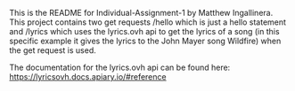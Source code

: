 This is the README for Individual-Assignment-1 by Matthew Ingallinera. This project contains two get requests /hello which is just a hello statement and /lyrics which uses the lyrics.ovh api to get the lyrics of a song 
(in this specific example it gives the lyrics to the John Mayer song Wildfire) when the get request is used.

The documentation for the lyrics.ovh api can be found here: https://lyricsovh.docs.apiary.io/#reference
